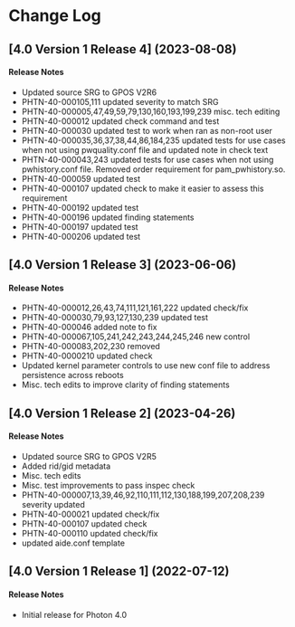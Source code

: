 # Change Log

## [4.0 Version 1 Release 4] (2023-08-08)

#### Release Notes
- Updated source SRG to GPOS V2R6
- PHTN-40-000105,111 updated severity to match SRG
- PHTN-40-000005,47,49,59,79,130,160,193,199,239 misc. tech editing
- PHTN-40-000012 updated check command and test
- PHTN-40-000030 updated test to work when ran as non-root user
- PHTN-40-000035,36,37,38,44,86,184,235 updated tests for use cases when not using pwquality.conf file and updated note in check text
- PHTN-40-000043,243 updated tests for use cases when not using pwhistory.conf file. Removed order requirement for pam_pwhistory.so.
- PHTN-40-000059 updated test
- PHTN-40-000107 updated check to make it easier to assess this requirement
- PHTN-40-000192 updated test
- PHTN-40-000196 updated finding statements
- PHTN-40-000197 updated test
- PHTN-40-000206 updated test

## [4.0 Version 1 Release 3] (2023-06-06)

#### Release Notes
- PHTN-40-000012,26,43,74,111,121,161,222 updated check/fix
- PHTN-40-000030,79,93,127,130,239 updated test
- PHTN-40-000046 added note to fix
- PHTN-40-000067,105,241,242,243,244,245,246 new control
- PHTN-40-000083,202,230 removed
- PHTN-40-0000210 updated check
- Updated kernel parameter controls to use new conf file to address persistence across reboots
- Misc. tech edits to improve clarity of finding statements

## [4.0 Version 1 Release 2] (2023-04-26)

#### Release Notes
- Updated source SRG to GPOS V2R5
- Added rid/gid metadata
- Misc. tech edits
- Misc. test improvements to pass inspec check
- PHTN-40-000007,13,39,46,92,110,111,112,130,188,199,207,208,239 severity updated
- PHTN-40-000021 updated check/fix
- PHTN-40-000107 updated check
- PHTN-40-000110 updated check/fix
- updated aide.conf template

## [4.0 Version 1 Release 1] (2022-07-12)

#### Release Notes
- Initial release for Photon 4.0